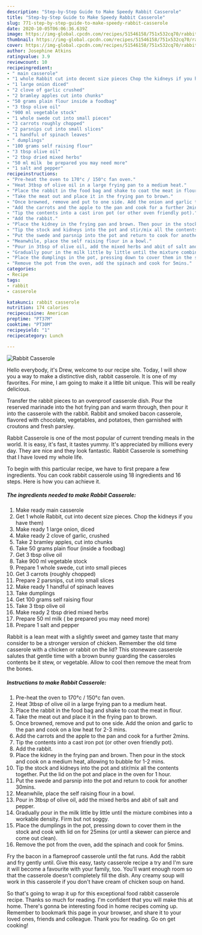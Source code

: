 ```yaml
---
description: "Step-by-Step Guide to Make Speedy Rabbit Casserole"
title: "Step-by-Step Guide to Make Speedy Rabbit Casserole"
slug: 771-step-by-step-guide-to-make-speedy-rabbit-casserole
date: 2020-10-05T06:06:36.639Z
image: https://img-global.cpcdn.com/recipes/51546158/751x532cq70/rabbit-casserole-recipe-main-photo.jpg
thumbnail: https://img-global.cpcdn.com/recipes/51546158/751x532cq70/rabbit-casserole-recipe-main-photo.jpg
cover: https://img-global.cpcdn.com/recipes/51546158/751x532cq70/rabbit-casserole-recipe-main-photo.jpg
author: Josephine Atkins
ratingvalue: 3.9
reviewcount: 10
recipeingredient:
- " main casserole"
- "1 whole Rabbit cut into decent size pieces Chop the kidneys if you have them"
- "1 large onion diced"
- "2 clove of garlic crushed"
- "2 bramley apples cut into chunks"
- "50 grams plain flour inside a foodbag"
- "3 tbsp olive oil"
- "900 ml vegetable stock"
- "1 whole swede cut into small pieces"
- "3 carrots roughly chopped"
- "2 parsnips cut into small slices"
- "1 handful of spinach leaves"
- " dumplings"
- "100 grams self raising flour"
- "3 tbsp olive oil"
- "2 tbsp dried mixed herbs"
- "50 ml milk  be prepared you may need more"
- "1 salt and pepper"
recipeinstructions:
- "Pre-heat the oven to 170°c / 150°c fan oven."
- "Heat 3tbsp of olive oil in a large frying pan to a medium heat."
- "Place the rabbit in the food bag and shake to coat the meat in flour."
- "Take the meat out and place it in the frying pan to brown."
- "Once browned, remove and put to one side. Add the onion and garlic to the pan and cook on a low heat for 2-3 mins."
- "Add the carrots and the apple to the pan and cook for a further 2mins."
- "Tip the contents into a cast iron pot (or other oven friendly pot)."
- "Add the rabbit."
- "Place the kidney in the frying pan and brown. Then pour in the stock and cook on a medium heat, allowing to bubble for 1-2 mins."
- "Tip the stock and kidneys into the pot and stir/mix all the contents together. Put the lid on the pot and place in the oven for 1 hour."
- "Put the swede and parsnip into the pot and return to cook for another 30mins."
- "Meanwhile, place the self raising flour in a bowl."
- "Pour in 3tbsp of olive oil, add the mixed herbs and abit of salt and pepper."
- "Gradually pour in the milk little by little until the mixture combines into a workable density. Firm but not soggy."
- "Place the dumplings in the pot, pressing down to cover them in the stock and cook with lid on for 25mins (or until a skewer can pierce and come out clean)."
- "Remove the pot from the oven, add the spinach and cook for 5mins."
categories:
- Recipe
tags:
- rabbit
- casserole

katakunci: rabbit casserole 
nutrition: 174 calories
recipecuisine: American
preptime: "PT37M"
cooktime: "PT30M"
recipeyield: "1"
recipecategory: Lunch

---
```



![Rabbit Casserole](https://img-global.cpcdn.com/recipes/51546158/751x532cq70/rabbit-casserole-recipe-main-photo.jpg)

Hello everybody, it's Drew, welcome to our recipe site. Today, I will show you a way to make a distinctive dish, rabbit casserole. It is one of my favorites. For mine, I am going to make it a little bit unique. This will be really delicious.

Transfer the rabbit pieces to an ovenproof casserole dish. Pour the reserved marinade into the hot frying pan and warm through, then pour it into the casserole with the rabbit. Rabbit and smoked bacon casserole, flavored with chocolate, vegetables, and potatoes, then garnished with croutons and fresh parsley.

Rabbit Casserole is one of the most popular of current trending meals in the world. It is easy, it's fast, it tastes yummy. It's appreciated by millions every day. They are nice and they look fantastic. Rabbit Casserole is something that I have loved my whole life.


To begin with this particular recipe, we have to first prepare a few ingredients. You can cook rabbit casserole using 18 ingredients and 16 steps. Here is how you can achieve it.

<!--inarticleads1-->

##### The ingredients needed to make Rabbit Casserole:

1. Make ready  main casserole
1. Get 1 whole Rabbit, cut into decent size pieces. Chop the kidneys if you have them)
1. Make ready 1 large onion, diced
1. Make ready 2 clove of garlic, crushed
1. Take 2 bramley apples, cut into chunks
1. Take 50 grams plain flour (inside a foodbag)
1. Get 3 tbsp olive oil
1. Take 900 ml vegetable stock
1. Prepare 1 whole swede, cut into small pieces
1. Get 3 carrots (roughly chopped)
1. Prepare 2 parsnips, cut into small slices
1. Make ready 1 handful of spinach leaves
1. Take  dumplings
1. Get 100 grams self raising flour
1. Take 3 tbsp olive oil
1. Make ready 2 tbsp dried mixed herbs
1. Prepare 50 ml milk ( be prepared you may need more)
1. Prepare 1 salt and pepper


Rabbit is a lean meat with a slightly sweet and gamey taste that many consider to be a stronger version of chicken. Remember the old time casserole with a chicken or rabbit on the lid? This stoneware casserole salutes that gentle time with a brown bunny guarding the casseroles contents be it stew, or vegetable. Allow to cool then remove the meat from the bones. 

<!--inarticleads2-->

##### Instructions to make Rabbit Casserole:

1. Pre-heat the oven to 170°c / 150°c fan oven.
1. Heat 3tbsp of olive oil in a large frying pan to a medium heat.
1. Place the rabbit in the food bag and shake to coat the meat in flour.
1. Take the meat out and place it in the frying pan to brown.
1. Once browned, remove and put to one side. Add the onion and garlic to the pan and cook on a low heat for 2-3 mins.
1. Add the carrots and the apple to the pan and cook for a further 2mins.
1. Tip the contents into a cast iron pot (or other oven friendly pot).
1. Add the rabbit.
1. Place the kidney in the frying pan and brown. Then pour in the stock and cook on a medium heat, allowing to bubble for 1-2 mins.
1. Tip the stock and kidneys into the pot and stir/mix all the contents together. Put the lid on the pot and place in the oven for 1 hour.
1. Put the swede and parsnip into the pot and return to cook for another 30mins.
1. Meanwhile, place the self raising flour in a bowl.
1. Pour in 3tbsp of olive oil, add the mixed herbs and abit of salt and pepper.
1. Gradually pour in the milk little by little until the mixture combines into a workable density. Firm but not soggy.
1. Place the dumplings in the pot, pressing down to cover them in the stock and cook with lid on for 25mins (or until a skewer can pierce and come out clean).
1. Remove the pot from the oven, add the spinach and cook for 5mins.


Fry the bacon in a flameproof casserole until the fat runs. Add the rabbit and fry gently until. Give this easy, tasty casserole recipe a try and I&#39;m sure it will become a favourite with your family, too. You&#39;ll want enough room so that the casserole doesn&#39;t completely fill the dish. Any creamy soup will work in this casserole if you don&#39;t have cream of chicken soup on hand. 

So that's going to wrap it up for this exceptional food rabbit casserole recipe. Thanks so much for reading. I'm confident that you will make this at home. There's gonna be interesting food in home recipes coming up. Remember to bookmark this page in your browser, and share it to your loved ones, friends and colleague. Thank you for reading. Go on get cooking!
